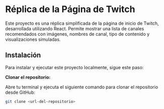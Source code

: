 # Réplica de la Página de Twitch

Este proyecto es una réplica simplificada de la página de inicio de Twitch, desarrollada utilizando React. Permite mostrar una lista de canales recomendados con imágenes, nombres de canal, tipo de contenido y visualizaciones simuladas.

## Instalación

Para instalar y ejecutar este proyecto localmente, sigue este paso:

 **Clonar el repositorio:**

   Abre tu terminal y ejecuta el siguiente comando para clonar el repositorio desde GitHub:

   ```bash
   git clone <url-del-repositorio>

